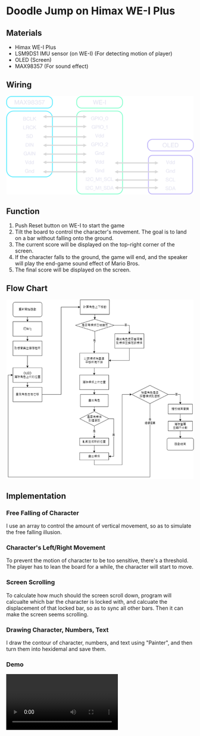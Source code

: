 # Doodle Jump on Himax WE-I Plus
## Materials
- Himax WE-I Plus
- LSM9DS1 IMU sensor (on WE-I) (For detecting motion of player)
- OLED (Screen)
- MAX98357 (For sound effect)

## Wiring
![wiring](./assets/wiring.png)

## Function
1. Push Reset button on WE-I to start the game
2. Tilt the board to control the character's movement. The goal is to land on a bar without falling onto the ground.
3. The current score will be displayed on the top-right corner of the screen.
4. If the character falls to the ground, the game will end, and the speaker will play the end-game sound effect of Mario Bros.
5. The final score will be displayed on the screen. 

## Flow Chart
![flow chart](./assets/flow_chart.png)

## Implementation
### Free Falling of Character
I use an array to control the amount of vertical movement, so as to simulate the free falling illusion.

### Character's Left/Right Movement
To prevent the motion of character to be too sensitive, there's a threshold. The player has to lean the board for a while, the character will start to move.

### Screen Scrolling
To calculate how much should the screen scroll down, program will calcualte which bar the character is locked with, and calcuate the displacement of that locked bar, so as to sync all other bars. Then it can make the screen seems scrolling.

### Drawing Character, Numbers, Text
I draw the contour of character, numbers, and text using "Painter", and then turn them into hexidemal and save them.

### Demo
![demo](./assets/demo_video.mp4)